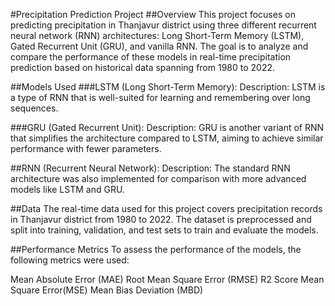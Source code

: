 #Precipitation Prediction Project
##Overview
This project focuses on predicting precipitation in Thanjavur district using three different recurrent neural network (RNN) architectures: Long Short-Term Memory (LSTM), Gated Recurrent Unit (GRU), and vanilla RNN. The goal is to analyze and compare the performance of these models in real-time precipitation prediction based on historical data spanning from 1980 to 2022.

##Models Used
###LSTM (Long Short-Term Memory):
Description: LSTM is a type of RNN that is well-suited for learning and remembering over long sequences.


###GRU (Gated Recurrent Unit):
Description: GRU is another variant of RNN that simplifies the architecture compared to LSTM, aiming to achieve similar performance with fewer parameters.


##RNN (Recurrent Neural Network):
Description: The standard RNN architecture was also implemented for comparison with more advanced models like LSTM and GRU.

##Data
The real-time data used for this project covers precipitation records in Thanjavur district from 1980 to 2022. The dataset is preprocessed and split into training, validation, and test sets to train and evaluate the models.

##Performance Metrics
To assess the performance of the models, the following metrics were used:

Mean Absolute Error (MAE)
Root Mean Square Error (RMSE)
R2 Score
Mean Square Error(MSE)
Mean Bias Deviation (MBD)
